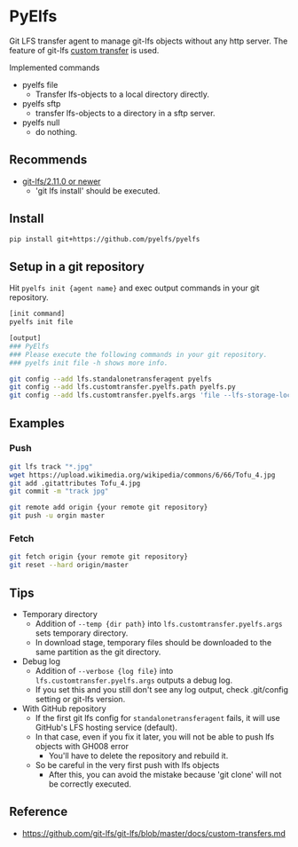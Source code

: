 # PyElfs

Git LFS transfer agent to manage git-lfs objects without any http server.
The feature of git-lfs [custom transfer](https://github.com/git-lfs/git-lfs/blob/master/docs/custom-transfers.md) is used.

Implemented commands
- pyelfs file
    - Transfer lfs-objects to a local directory directly.
- pyelfs sftp
    - transfer lfs-objects to a directory in a sftp server.
- pyelfs null
    - do nothing. 

## Recommends

- [git-lfs/2.11.0 or newer](https://github.com/git-lfs/git-lfs)
    - 'git lfs install' should be executed.
## Install

```bash
pip install git+https://github.com/pyelfs/pyelfs
```

## Setup in a git repository

Hit `pyelfs init {agent name}` and exec output commands in your git repository.

 
```bash
[init command]
pyelfs init file

[output]
### PyElfs
### Please execute the following commands in your git repository.
### pyelfs init file -h shows more info.

git config --add lfs.standalonetransferagent pyelfs
git config --add lfs.customtransfer.pyelfs.path pyelfs.py
git config --add lfs.customtransfer.pyelfs.args 'file --lfs-storage-local pyelfs://~/.lfs-miscellaneous'

```

## Examples

### Push

```bash
git lfs track "*.jpg"
wget https://upload.wikimedia.org/wikipedia/commons/6/66/Tofu_4.jpg
git add .gitattributes Tofu_4.jpg
git commit -m "track jpg"
```

```bash
git remote add origin {your remote git repository}
git push -u orgin master
```

### Fetch

```bash
git fetch origin {your remote git repository}
git reset --hard origin/master
```

## Tips

- Temporary directory
    - Addition of `--temp {dir path}` into `lfs.customtransfer.pyelfs.args` sets temporary directory.
    - In download stage, temporary files should be downloaded to the same partition as the git directory.
- Debug log
    - Addition of `--verbose {log file}` into `lfs.customtransfer.pyelfs.args` outputs a debug log.
    - If you set this and you still don't see any log output, check .git/config setting or git-lfs version.
- With GitHub repository
    - If the first git lfs config for `standalonetransferagent` fails, it will use GitHub's LFS hosting service (default).
    - In that case, even if you fix it later, you will not be able to push lfs objects with GH008 error 
        - You'll have to delete the repository and rebuild it.
    - So be careful in the very first push with lfs objects
        - After this, you can avoid the mistake because 'git clone' will not be correctly executed. 


## Reference

- https://github.com/git-lfs/git-lfs/blob/master/docs/custom-transfers.md